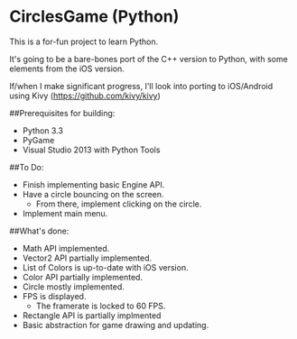 CirclesGame (Python)
===========

This is a for-fun project to learn Python.

It's going to be a bare-bones port of the C++ version to Python, with some elements from the iOS version.

If/when I make significant progress, I'll look into porting to iOS/Android using Kivy (https://github.com/kivy/kivy)

##Prerequisites for building:
* Python 3.3
* PyGame
* Visual Studio 2013 with Python Tools

##To Do:
* Finish implementing basic Engine API.
* Have a circle bouncing on the screen.
	* From there, implement clicking on the circle.
* Implement main menu.

##What's done:
* Math API implemented.
* Vector2 API partially implemented.
* List of Colors is up-to-date with iOS version.
* Color API partially implemented.
* Circle mostly implemented.
* FPS is displayed.
	* The framerate is locked to 60 FPS.
* Rectangle API is partially implmented
* Basic abstraction for game drawing and updating.
